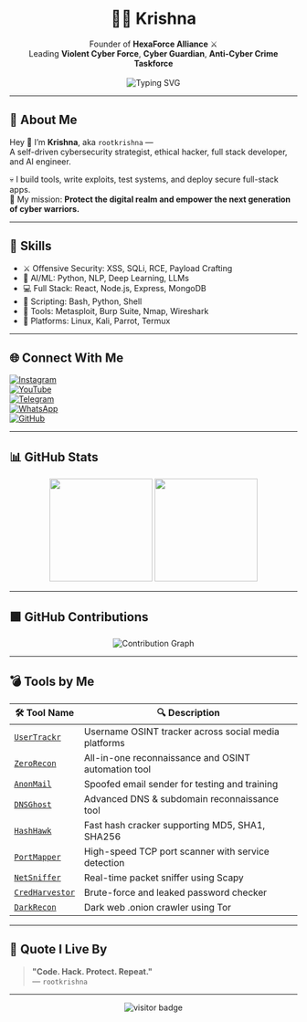 <h1 align="center">👨‍💻 Krishna </h1>

<p align="center">
  Founder of <strong>HexaForce Alliance</strong> ⚔️<br>
  Leading <strong>Violent Cyber Force</strong>, <strong>Cyber Guardian</strong>, <strong>Anti-Cyber Crime Taskforce</strong><br><br>
  <img src="https://readme-typing-svg.demolab.com?font=Fira+Code&size=22&pause=1000&center=true&vCenter=true&color=F700FF&width=500&lines=Ethical+Hacker+%7C+Cybersecurity+Expert;AI+Engineer+%7C+Tool+Developer;Full+Stack+Developer+%7C+Linux+Ninja" alt="Typing SVG" />
</p>

---

## 🧠 About Me

Hey 👋 I’m **Krishna**, aka `rootkrishna` —  
A self-driven cybersecurity strategist, ethical hacker, full stack developer, and AI engineer.

💀 I build tools, write exploits, test systems, and deploy secure full-stack apps.  
🧠 My mission: **Protect the digital realm and empower the next generation of cyber warriors.**

---

## 💼 Skills

- ⚔️ Offensive Security: XSS, SQLi, RCE, Payload Crafting  
- 🤖 AI/ML: Python, NLP, Deep Learning, LLMs  
- 💻 Full Stack: React, Node.js, Express, MongoDB  
- 🧪 Scripting: Bash, Python, Shell  
- 🔬 Tools: Metasploit, Burp Suite, Nmap, Wireshark  
- 🐧 Platforms: Linux, Kali, Parrot, Termux

---

## 🌐 Connect With Me

[![Instagram](https://img.shields.io/badge/Instagram-%40rootkrishna-E4405F?style=for-the-badge&logo=instagram&logoColor=white)](https://instagram.com/root_krishna)  
[![YouTube](https://img.shields.io/badge/YouTube-Subscribe-DD0000?style=for-the-badge&logo=youtube&logoColor=white)](https://youtube.com/@YOUR_CHANNEL)  
[![Telegram](https://img.shields.io/badge/Telegram-Join%20Now-2CA5E0?style=for-the-badge&logo=telegram&logoColor=white)](https://t.me/ROOT_KRISHNA)  
[![WhatsApp](https://img.shields.io/badge/WhatsApp-Chat%20Now-25D366?style=for-the-badge&logo=whatsapp&logoColor=white)](https://chat.whatsapp.com/YOUR_LINK)  
[![GitHub](https://img.shields.io/badge/GitHub-rootkrishna-181717?style=for-the-badge&logo=github)](https://github.com/rootkrishna)

---

## 📊 GitHub Stats

<p align="center">
  <img src="https://github-readme-stats.vercel.app/api?username=rootkrishna&show_icons=true&theme=radical" height="180" />
  <img src="https://github-readme-stats.vercel.app/api/top-langs/?username=rootkrishna&layout=compact&theme=radical" height="180"/>
</p>

---

## 🟩 GitHub Contributions

<p align="center">
  <img src="https://github-readme-activity-graph.vercel.app/graph?username=rootkrishna&theme=react-dark&hide_border=true&area=true" alt="Contribution Graph" />
</p>

---

## 💣 Tools by Me

| 🛠 Tool Name | 🔍 Description |
|-------------|----------------|
| [`UserTrackr`](https://github.com/rootkrishna/UserTrackr) | Username OSINT tracker across social media platforms |
| [`ZeroRecon`](https://github.com/rootkrishna/ZeroRecon) | All-in-one reconnaissance and OSINT automation tool |
| [`AnonMail`](https://github.com/rootkrishna/AnonMail-Spoofed-Email-Sender) | Spoofed email sender for testing and training |
| [`DNSGhost`](https://github.com/rootkrishna/DNSGhost) | Advanced DNS & subdomain reconnaissance tool |
| [`HashHawk`](https://github.com/rootkrishna/HashHawk) | Fast hash cracker supporting MD5, SHA1, SHA256 |
| [`PortMapper`](https://github.com/rootkrishna/PortMapper-) | High-speed TCP port scanner with service detection |
| [`NetSniffer`](https://github.com/rootkrishna/NetSniffer---Advanced-Real-Time-Packet-Sniffing-Tool-by-KRISHNA) | Real-time packet sniffer using Scapy |
| [`CredHarvestor`](https://github.com/rootkrishna/CredHarvestor) | Brute-force and leaked password checker |
| [`DarkRecon`](https://github.com/rootkrishna/DarkRecon-Dark-Web-OSINT-Crawler) | Dark web .onion crawler using Tor |

---

## 🧠 Quote I Live By

> **"Code. Hack. Protect. Repeat."**  
> — `rootkrishna`

---

<p align="center">
  <img src="https://komarev.com/ghpvc/?username=rootkrishna&label=VISITORS&color=ff00cc&style=flat-square" alt="visitor badge"/>
</p>
